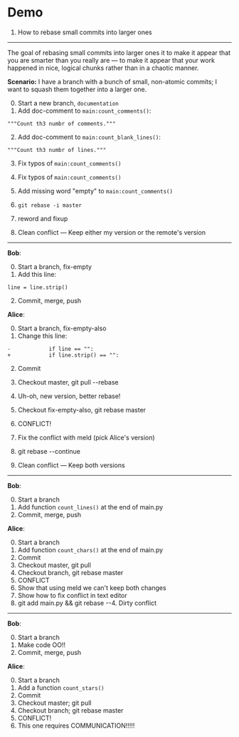 <!--

* [ ] git rebase --abort
* [X] How to re-organize small commits into larger ones
* [X] Reminder to rebase on top of master often
* [X] "Clean" conflict where I want either my version or the remote's version
* [X] "Clean" conflict where I want both my version and the remote's version
* [ ] "Dirty" conflict where I want to keep some of my stuff and some of the remote's stuff
* [ ] theirs vs. ours

-->

Demo
====

1. How to rebase small commits into larger ones
-----------------------------------------------

  The goal of rebasing small commits into larger ones it to make it
  appear that you are smarter than you really are — to make it appear
  that your work happened in nice, logical chunks rather than in a
  chaotic manner.

  **Scenario:** I have a branch with a bunch of small, non-atomic
  commits; I want to squash them together into a larger one.

  0. Start a new branch, `documentation`
  1. Add doc-comment to `main:count_comments()`:
  ```
  """Count th3 numbr of comments."""
  ```
  2. Add doc-comment to `main:count_blank_lines()`:
  ```
  """Count th3 numbr of lines."""
  ```
  3. Fix typos of `main:count_comments()`
  4. Fix typos of `main:count_comments()`
  5. Add missing word "empty" to `main:count_comments()`
  6. `git rebase -i master`
  7. reword and fixup


2. Clean conflict — Keep either my version or the remote's version
------------------------------------------------------------------

  **Bob**:

  0. Start a branch, fix-empty
  1. Add this line:
  ```
  line = line.strip()
  ```
  2. Commit, merge, push

  **Alice**:

  0. Start a branch, fix-empty-also
  1. Change this line:
  ```
  -            if line == "":
  +            if line.strip() == "":
  ```
  2. Commit
  3. Checkout master, git pull --rebase
  4. Uh-oh, new version, better rebase!
  5. Checkout fix-empty-also, git rebase master
  6. CONFLICT!
  7. Fix the conflict with meld (pick Alice's version)
  8. git rebase --continue


3. Clean conflict — Keep both versions
--------------------------------------

  **Bob**:

  0. Start a branch
  1. Add function `count_lines()` at the end of main.py
  2. Commit, merge, push

  **Alice**:

  0. Start a branch
  1. Add function `count_chars()` at the end of main.py
  2. Commit
  3. Checkout master, git pull
  4. Checkout branch, git rebase master
  5. CONFLICT
  6. Show that using meld we can't keep both changes
  7. Show how to fix conflict in text editor
  8. git add main.py && git rebase --4. Dirty conflict
-----------------

  **Bob**:

  0. Start a branch
  1. Make code OO!!
  2. Commit, merge, push

  **Alice**:

  0. Start a branch
  1. Add a function `count_stars()`
  2. Commit
  3. Checkout master; git pull
  4. Checkout branch; git rebase master
  5. CONFLICT!
  6. This one requires COMMUNICATION!!!!!
